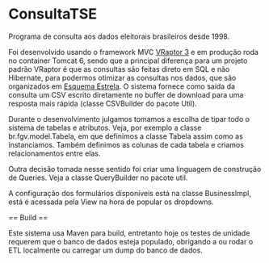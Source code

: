 ConsultaTSE
===========

Programa de consulta aos dados eleitorais brasileiros desde 1998.

Foi desenvolvido usando o framework MVC [VRaptor 3](http://vraptor3.vraptor.org/pt/) e em produção roda no container Tomcat 6, sendo que a principal diferença para um projeto padrão VRaptor é que as consultas são feitas direto em SQL e não Hibernate, para podermos otimizar as consultas nos dados, que são organizados em [Esquema Estrela](https://en.wikipedia.org/wiki/Star_schema). O sistema fornece como saída da consulta um CSV escrito diretamente no buffer de download para uma resposta mais rápida (classe CSVBuilder do pacote Util). 

Durante o desenvolvimento julgamos tomamos a escolha de tipar todo o sistema de tabelas e atributos. Veja, por exemplo a classe br.fgv.model.Tabela, em que definimos a classe Tabela assim como as instanciamos. Também definimos as colunas de cada tabela e criamos relacionamentos entre elas.

Outra decisão tomada nesse sentido foi criar uma linguagem de construção de Queries. Veja a classe QueryBuilder no pacote util.

A configuração dos formulários disponíveis está na classe BusinessImpl, está é acessada pela View na hora de popular os dropdowns.

== Build ==

Este sistema usa Maven para build, entretanto hoje os testes de unidade requerem que o banco de dados esteja populado, obrigando a ou rodar o ETL localmente ou carregar um dump do banco de dados.





